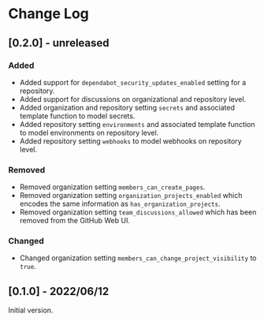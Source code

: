 # Change Log

## [0.2.0] - unreleased

### Added

- Added support for `dependabot_security_updates_enabled` setting for a repository.
- Added support for discussions on organizational and repository level.
- Added organization and repository setting `secrets` and associated template function to model secrets.
- Added repository setting `environments` and associated template function to model environments on repository level.
- Added repository setting `webhooks` to model webhooks on repository level.

### Removed

- Removed organization setting `members_can_create_pages`.
- Removed organization setting `organization_projects_enabled` which encodes the same information as `has_organization_projects`.
- Removed organization setting `team_discussions_allowed` which has been removed from the GitHub Web UI.

### Changed

- Changed organization setting `members_can_change_project_visibility` to `true`.


## [0.1.0] - 2022/06/12

Initial version.
